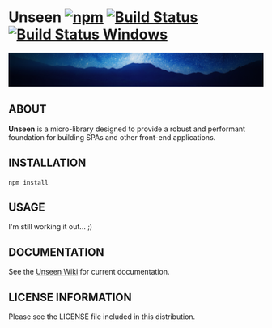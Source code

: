 # Unseen [![npm](https://img.shields.io/npm/v/unseen.svg)]() [![Build Status](https://travis-ci.org/kasargeant/unseen.svg?branch=master)](https://travis-ci.org/kasargeant/unseen) [![Build Status Windows](https://ci.appveyor.com/api/projects/status/github/kasargeant/unseen?branch=master&svg=true)](https://ci.appveyor.com/project/kasargeant/unseen)

![Unseen](/docs/shared/img/unseen.png)

## ABOUT

**Unseen** is a micro-library designed to provide a robust and performant foundation for building SPAs and other front-end applications.


## INSTALLATION

    npm install

## USAGE

I'm still working it out... ;)

## DOCUMENTATION

See the [Unseen Wiki](https://github.com/kasargeant/unseen/wiki) for current documentation.

## LICENSE INFORMATION
 
Please see the LICENSE file included in this distribution.
